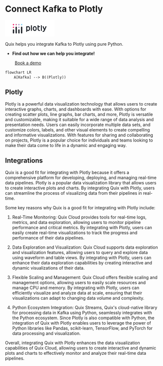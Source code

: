 # Connect Kafka to Plotly

![](./images/logo_1.jpg)

Quix helps you integrate Kafka to Plotly using pure Python.

<div class="grid cards blog-grid-card" markdown>

- __Find out how we can help you integrate!__

    <a class="md-button md-button--primary" href="https://share.hsforms.com/1iW0TmZzKQMChk0lxd_tGiw4yjw2?__hstc=175542013.2303933fbd746c0ac86d9ccbe9bc9100.1728383268831.1729603416735.1729620918855.31&__hssc=175542013.1.1729620918855&__hsfp=2132701734" target="_blank" style="margin:.5rem;">Book a demo</a>

</div>

```mermaid
flowchart LR
    A[Kafka] --> B((Plotly))
```

## Plotly

Plotly is a powerful data visualization technology that allows users to create interactive graphs, charts, and dashboards with ease. With options for creating scatter plots, line graphs, bar charts, and more, Plotly is versatile and customizable, making it suitable for a wide range of data analysis and presentation needs. Users can easily incorporate multiple data sets, and customize colors, labels, and other visual elements to create compelling and informative visualizations. With features for sharing and collaborating on projects, Plotly is a popular choice for individuals and teams looking to make their data come to life in a dynamic and engaging way.

## Integrations

Quix is a good fit for integrating with Plotly because it offers a comprehensive platform for developing, deploying, and managing real-time data pipelines. Plotly is a popular data visualization library that allows users to create interactive plots and charts. By integrating Quix with Plotly, users can streamline the process of visualizing data from their pipelines in real-time.

Some key reasons why Quix is a good fit for integrating with Plotly include:

1. Real-Time Monitoring: Quix Cloud provides tools for real-time logs, metrics, and data exploration, allowing users to monitor pipeline performance and critical metrics. By integrating with Plotly, users can easily create real-time visualizations to track the progress and performance of their data pipelines.

2. Data Exploration and Visualization: Quix Cloud supports data exploration and visualization features, allowing users to query and explore data using waveform and table views. By integrating with Plotly, users can enhance their data exploration capabilities by creating interactive and dynamic visualizations of their data.

3. Flexible Scaling and Management: Quix Cloud offers flexible scaling and management options, allowing users to easily scale resources and manage CPU and memory. By integrating with Plotly, users can efficiently visualize and analyze data at scale, ensuring that their visualizations can adapt to changing data volume and complexity.

4. Python Ecosystem Integration: Quix Streams, Quix's cloud-native library for processing data in Kafka using Python, seamlessly integrates with the Python ecosystem. Since Plotly is also compatible with Python, the integration of Quix with Plotly enables users to leverage the power of Python libraries like Pandas, scikit-learn, TensorFlow, and PyTorch for data processing and visualization.

Overall, integrating Quix with Plotly enhances the data visualization capabilities of Quix Cloud, allowing users to create interactive and dynamic plots and charts to effectively monitor and analyze their real-time data pipelines.

